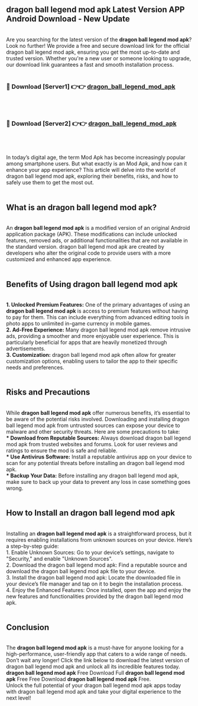 ## dragon ball legend mod apk Latest Version APP Android Download - New Update
<br>
Are you searching for the latest version of the <strong>dragon ball legend mod apk</strong>? Look no further! We provide a free and secure download link for the official dragon ball legend mod apk, ensuring you get the most up-to-date and trusted version. Whether you're a new user or someone looking to upgrade, our download link guarantees a fast and smooth installation process.
<br>
<br>
<h3>🔴 Download [Server1] 👉👉 <a href="https://modyolo.store/dragon+ball+legend+mod+apk">dragon_ball_legend_mod_apk</a></h3><br>
<br>
<h3>🔴 Download [Server2] 👉👉 <a href="https://modyolo.store/dragon+ball+legend+mod+apk">dragon_ball_legend_mod_apk</a></h3><br>
<br>
<br>
In today’s digital age, the term Mod Apk has become increasingly popular among smartphone users. But what exactly is an Mod Apk, and how can it enhance your app experience? This article will delve into the world of dragon ball legend mod apk, exploring their benefits, risks, and how to safely use them to get the most out.
<br>
<br>
<h2>What is an dragon ball legend mod apk?</h2>
<br>
An <strong>dragon ball legend mod apk</strong> is a modified version of an original Android application package (APK). These modifications can include unlocked features, removed ads, or additional functionalities that are not available in the standard version. dragon ball legend mod apk are created by developers who alter the original code to provide users with a more customized and enhanced app experience.
<br>
<br>
<h2>Benefits of Using dragon ball legend mod apk</h2>
<br>
<strong> 1. Unlocked Premium Features:</strong> One of the primary advantages of using an <strong>dragon ball legend mod apk</strong> is access to premium features without having to pay for them. This can include everything from advanced editing tools in photo apps to unlimited in-game currency in mobile games.
<br>
<strong> 2. Ad-Free Experience:</strong> Many dragon ball legend mod apk remove intrusive ads, providing a smoother and more enjoyable user experience. This is particularly beneficial for apps that are heavily monetized through advertisements.
<br>
<strong> 3. Customization:</strong> dragon ball legend mod apk often allow for greater customization options, enabling users to tailor the app to their specific needs and preferences.
<br>
<br>
<h2>Risks and Precautions</h2>
<br>
While <strong>dragon ball legend mod apk</strong> offer numerous benefits, it’s essential to be aware of the potential risks involved. Downloading and installing dragon ball legend mod apk from untrusted sources can expose your device to malware and other security threats. Here are some precautions to take:
<br>
<strong> * Download from Reputable Sources:</strong> Always download dragon ball legend mod apk from trusted websites and forums. Look for user reviews and ratings to ensure the mod is safe and reliable.
<br>
<strong> * Use Antivirus Software:</strong> Install a reputable antivirus app on your device to scan for any potential threats before installing an dragon ball legend mod apk.
<br>
<strong> * Backup Your Data:</strong> Before installing any dragon ball legend mod apk, make sure to back up your data to prevent any loss in case something goes wrong.
<br>
<br>
<h2>How to Install an dragon ball legend mod apk</h2>
<br>
Installing an <strong>dragon ball legend mod apk</strong> is a straightforward process, but it requires enabling installations from unknown sources on your device. Here’s a step-by-step guide:
<br>
 1. Enable Unknown Sources: Go to your device’s settings, navigate to "Security," and enable "Unknown Sources".
<br>
 2. Download the dragon ball legend mod apk: Find a reputable source and download the dragon ball legend mod apk file to your device.
<br>
 3. Install the dragon ball legend mod apk: Locate the downloaded file in your device’s file manager and tap on it to begin the installation process.
<br>
 4. Enjoy the Enhanced Features: Once installed, open the app and enjoy the new features and functionalities provided by the dragon ball legend mod apk.
<br>
<br>
<h2><strong>Conclusion</strong></h2>
<br>
The <strong>dragon ball legend mod apk</strong> is a must-have for anyone looking for a high-performance, user-friendly app that caters to a wide range of needs. Don’t wait any longer! Click the link below to download the latest version of dragon ball legend mod apk and unlock all its incredible features today.
<br>
<strong>dragon ball legend mod apk</strong> Free Download Full <strong>dragon ball legend mod apk</strong> Free Free Download <strong>dragon ball legend mod apk</strong> Free.
<br>
Unlock the full potential of your dragon ball legend mod apk apps today with dragon ball legend mod apk and take your digital experience to the next level!